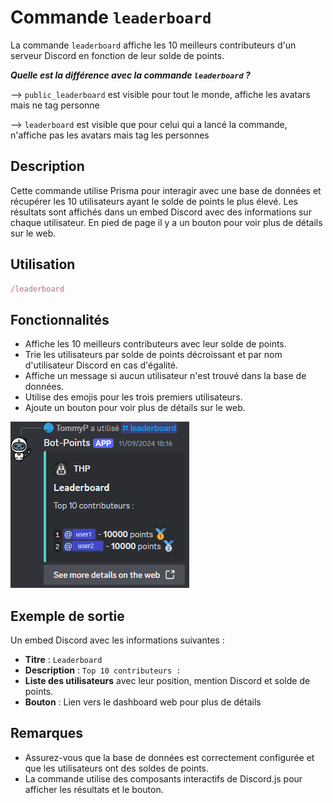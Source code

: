 # Commande `leaderboard`

La commande `leaderboard` affiche les 10 meilleurs contributeurs d'un serveur Discord en fonction de leur solde de points.

***Quelle est la différence avec la commande `leaderboard` ?***

--> `public_leaderboard` est visible pour tout le monde, affiche les avatars mais ne tag personne

--> `leaderboard` est visible que pour celui qui a lancé la commande, n'affiche pas les avatars mais tag les personnes

## Description

Cette commande utilise Prisma pour interagir avec une base de données et récupérer les 10 utilisateurs ayant le solde de points le plus élevé. Les résultats sont affichés dans un embed Discord avec des informations sur chaque utilisateur. En pied de page il y a un bouton pour voir plus de détails sur le web.

## Utilisation

```ts
/leaderboard
```

## Fonctionnalités

- Affiche les 10 meilleurs contributeurs avec leur solde de points.
- Trie les utilisateurs par solde de points décroissant et par nom d'utilisateur Discord en cas d'égalité.
- Affiche un message si aucun utilisateur n'est trouvé dans la base de données.
- Utilise des emojis pour les trois premiers utilisateurs.
- Ajoute un bouton pour voir plus de détails sur le web.

![Exemple d'embed Discord](../../Assets/Images/bot_point_leaderboard.png)

## Exemple de sortie

Un embed Discord avec les informations suivantes :

- **Titre** : `Leaderboard`
- **Description** : `Top 10 contributeurs :`
- **Liste des utilisateurs** avec leur position, mention Discord et solde de points.
- **Bouton** : Lien vers le dashboard web pour plus de détails

## Remarques

- Assurez-vous que la base de données est correctement configurée et que les utilisateurs ont des soldes de points.
- La commande utilise des composants interactifs de Discord.js pour afficher les résultats et le bouton.